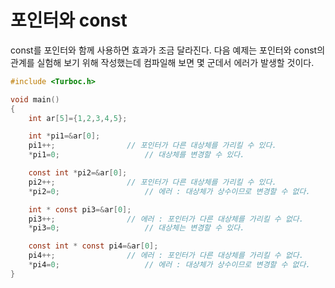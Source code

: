 # 포인터와 const
const를 포인터와 함께 사용하면 효과가 조금 달라진다. 다음 예제는 포인터와 const의 관계를 실험해 보기 위해 작성했는데 컴파일해 보면 몇 군데서 에러가 발생할 것이다.

``` c
#include <Turboc.h>

void main()
{
	int ar[5]={1,2,3,4,5};

	int *pi1=&ar[0];
	pi1++;                // 포인터가 다른 대상체를 가리킬 수 있다.
	*pi1=0;                   // 대상체를 변경할 수 있다.

	const int *pi2=&ar[0];
	pi2++;                // 포인터가 다른 대상체를 가리킬 수 있다.
	*pi2=0;                   // 에러 : 대상체가 상수이므로 변경할 수 없다.

	int * const pi3=&ar[0];
	pi3++;                // 에러 : 포인터가 다른 대상체를 가리킬 수 없다.
	*pi3=0;                   // 대상체는 변경할 수 있다.

	const int * const pi4=&ar[0];
	pi4++;                // 에러 : 포인터가 다른 대상체를 가리킬 수 없다.
	*pi4=0;                   // 에러 : 대상체가 상수이므로 변경할 수 없다.
}
```
